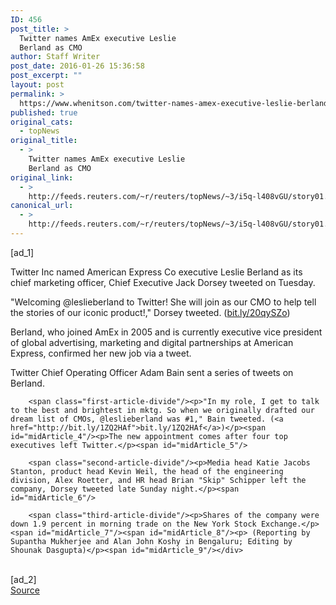 ```yaml
---
ID: 456
post_title: >
  Twitter names AmEx executive Leslie
  Berland as CMO
author: Staff Writer
post_date: 2016-01-26 15:36:58
post_excerpt: ""
layout: post
permalink: >
  https://www.whenitson.com/twitter-names-amex-executive-leslie-berland-as-cmo/
published: true
original_cats:
  - topNews
original_title:
  - >
    Twitter names AmEx executive Leslie
    Berland as CMO
original_link:
  - >
    http://feeds.reuters.com/~r/reuters/topNews/~3/i5q-l408vGU/story01.htm
canonical_url:
  - >
    http://feeds.reuters.com/~r/reuters/topNews/~3/i5q-l408vGU/story01.htm
---
```

 [ad_1]
<br><div id="articleText">
<span id="midArticle_start"/>

<span class="focusParagraph" readability="4"><p><span class="articleLocatio&lt;/span&gt;n">Twitter Inc named American Express Co executive Leslie Berland as its chief marketing officer, Chief Executive Jack Dorsey tweeted on Tuesday.</span></p></span><span id="midArticle_0"/><p>"Welcoming @leslieberland to Twitter! She will join as our CMO to help tell the stories of our iconic product!," Dorsey tweeted. (<a href="http://bit.ly/20qySZo">bit.ly/20qySZo</a>)</p><span id="midArticle_1"/><p>Berland, who joined AmEx in 2005 and is currently executive vice president of global advertising, marketing and digital partnerships at American Express, confirmed her new job via a tweet.</p><span id="midArticle_2"/><p>Twitter Chief Operating Officer Adam Bain sent a series of tweets on Berland.</p><span id="midArticle_3"/>
        
        <span class="first-article-divide"/><p>"In my role, I get to talk to the best and brightest in mktg. So when we originally drafted our dream list of CMOs, @leslieberland was #1," Bain tweeted. (<a href="http://bit.ly/1ZQ2HAf">bit.ly/1ZQ2HAf</a>)</p><span id="midArticle_4"/><p>The new appointment comes after four top executives left Twitter.</p><span id="midArticle_5"/>
        
        <span class="second-article-divide"/><p>Media head Katie Jacobs Stanton, product head Kevin Weil, the head of the engineering division, Alex Roetter, and HR head Brian "Skip" Schipper left the company, Dorsey tweeted late Sunday night.</p><span id="midArticle_6"/>
        
        <span class="third-article-divide"/><p>Shares of the company were down 1.9 percent in morning trade on the New York Stock Exchange.</p><span id="midArticle_7"/><span id="midArticle_8"/><p> (Reporting by Supantha Mukherjee and Alan John Koshy in Bengaluru; Editing by Shounak Dasgupta)</p><span id="midArticle_9"/></div>
<br>[ad_2]
<br><a href="http://feeds.reuters.com/~r/reuters/topNews/~3/i5q-l408vGU/story01.htm">Source </a>